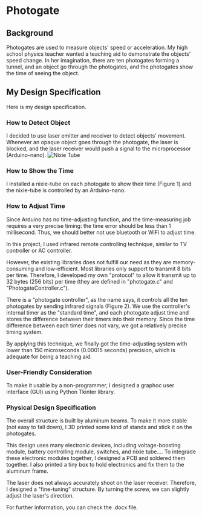 # Photogate

## Background

Photogates are used to measure objects' speed or acceleration. My high school physics teacher wanted a teaching aid to demonstrate the objects' speed change. In her imagination, there are ten photogates forming a tunnel, and an object go through the photogates, and the photogates show the time of seeing the object.

## My Design Specification

Here is my design specification.

### How to Detect Object

I decided to use laser emitter and receiver to detect objects' movement. Whenever an opaque object goes through the photogate, the laser is blocked, and the laser receiver would push a signal to the microprocessor (Arduino-nano).
![Nixie Tube](https://github.com/Ken-2511/Photogate/blob/main/images/nixie_tube.jpg)

### How to Show the Time

I installed a nixie-tube on each photogate to show their time (Figure 1) and the nixie-tube is controlled by an Arduino-nano.

### How to Adjust Time

Since Arduino has no time-adjusting function, and the time-measuring job requires a very precise timing: the time error should be less than 1 millisecond. Thus, we should better not use bluetooth or WiFi to adjust time.

In this project, I used infrared remote controlling technique, similar to TV controller or AC controller.

However, the existing libraries does not fulfill our need as they are memory-consuming and low-efficient. Most libraries only support to transmit 8 bits per time. Therefore, I developed my own "protocol" to allow it transmit up to 32 bytes (256 bits) per time (they are defined in "photogate.c" and "PhotogateController.c").

There is a "photogate controller", as the name says, it controls all the ten photogates by sending infrared signals (Figure 2). We use the controller's internal timer as the "standard time", and each photogate adjust time and stores the difference between their timers into their memory. Since the time difference between each timer does not vary, we got a relatively precise timing system.

By applying this technique, we finally got the time-adjusting system with lower than 150 microseconds (0.00015 seconds) precision, which is adequate for being a teaching aid.

### User-Friendly Consideration

To make it usable by a non-programmer, I designed a graphoc user interface (GUI) using Python Tkinter library.

### Physical Design Specification

The overall structure is built by aluminum beams. To make it more stable (not easy to fall down), I 3D printed some kind of stands and stick it on the photogates.

This design uses many electronic devices, including voltage-boosting module, battery controlling module, switches, and nixie tube.... To integrade these electronic modules together, I designed a PCB and soldered them together. I also printed a tiny box to hold electronics and fix them to the aluminum frame.

The laser does not always accurately shoot on the laser receiver. Therefore, I designed a "fine-tuning" structure. By turning the screw, we can slightly adjust the laser's direction.

For further information, you can check the .docx file.
